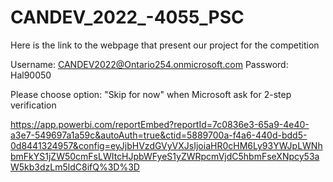 # CANDEV_2022_-4055_PSC
Here is the link to the webpage that present our project for the competition

Username: CANDEV2022@Ontario254.onmicrosoft.com
Password: Hal90050

Please choose option: "Skip for now"      when Microsoft ask for 2-step verification

https://app.powerbi.com/reportEmbed?reportId=7c0836e3-65a9-4e40-a3e7-549697a1a59c&autoAuth=true&ctid=5889700a-f4a6-440d-bdd5-0d8441324957&config=eyJjbHVzdGVyVXJsIjoiaHR0cHM6Ly93YWJpLWNhbmFkYS1jZW50cmFsLWItcHJpbWFyeS1yZWRpcmVjdC5hbmFseXNpcy53aW5kb3dzLm5ldC8ifQ%3D%3D
